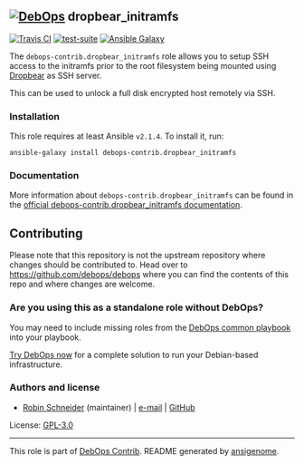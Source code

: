 ## [![DebOps](https://debops.org/images/debops-small.png)](https://debops.org) dropbear_initramfs

<!-- This file was generated by Ansigenome. Do not edit this file directly but
     instead have a look at the files in the ./meta/ directory. -->

[![Travis CI](https://img.shields.io/travis/debops-contrib/ansible-dropbear_initramfs.svg?style=flat)](https://travis-ci.org/debops-contrib/ansible-dropbear_initramfs)
[![test-suite](https://img.shields.io/badge/test--suite-ansible--dropbear__initramfs-blue.svg?style=flat)](https://github.com/debops/test-suite/tree/master/ansible-dropbear_initramfs/)
[![Ansible Galaxy](https://img.shields.io/badge/galaxy-debops--contrib.dropbear_initramfs-660198.svg?style=flat)](https://galaxy.ansible.com/debops-contrib/dropbear_initramfs)


The `debops-contrib.dropbear_initramfs` role allows you to setup SSH access
to the initramfs prior to the root filesystem being mounted using [Dropbear] as
SSH server.

This can be used to unlock a full disk encrypted host remotely via SSH.

[Dropbear]: https://en.wikipedia.org/wiki/Dropbear_%28software%29

### Installation

This role requires at least Ansible `v2.1.4`. To install it, run:

```Shell
ansible-galaxy install debops-contrib.dropbear_initramfs
```

### Documentation

<!-- FIXME: Change to the canonical URL when it has been setup. https://github.com/debops/docs/issues/111 -->
More information about `debops-contrib.dropbear_initramfs` can be found in the
[official debops-contrib.dropbear_initramfs documentation](https://debops-contrib.readthedocs.io/en/latest/ansible/roles/ansible-dropbear_initramfs/docs/).

## Contributing

Please note that this repository is not the upstream repository where changes should be contributed to.
Head over to https://github.com/debops/debops where you can find the contents of this repo and where changes are welcome.



### Are you using this as a standalone role without DebOps?

You may need to include missing roles from the [DebOps common
playbook](https://github.com/debops/debops-playbooks/blob/master/playbooks/common.yml)
into your playbook.

[Try DebOps now](https://debops.org/) for a complete solution to run your Debian-based infrastructure.





### Authors and license

- [Robin Schneider](https://docs.debops.org/en/latest/debops-keyring/docs/entities.html#debops-keyring-entity-ypid) (maintainer) | [e-mail](mailto:ypid@riseup.net) | [GitHub](https://github.com/ypid)

License: [GPL-3.0](https://tldrlegal.com/license/gnu-general-public-license-v3-%28gpl-3%29)

***

This role is part of [DebOps Contrib](https://github.com/debops-contrib/debops-contrib). README generated by [ansigenome](https://github.com/nickjj/ansigenome/).
<!-- Ansigenome sources: https://github.com/ypid/ypid-ansible-common/tree/master/template_READMEs/debops-contrib -->
